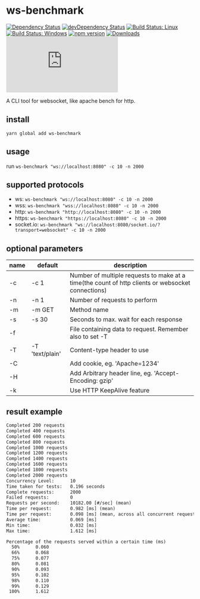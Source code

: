# ws-benchmark

[![Dependency Status](https://david-dm.org/plantain-00/ws-benchmark.svg)](https://david-dm.org/plantain-00/ws-benchmark)
[![devDependency Status](https://david-dm.org/plantain-00/ws-benchmark/dev-status.svg)](https://david-dm.org/plantain-00/ws-benchmark#info=devDependencies)
[![Build Status: Linux](https://travis-ci.org/plantain-00/ws-benchmark.svg?branch=master)](https://travis-ci.org/plantain-00/ws-benchmark)
[![Build Status: Windows](https://ci.appveyor.com/api/projects/status/github/plantain-00/ws-benchmark?branch=master&svg=true)](https://ci.appveyor.com/project/plantain-00/ws-benchmark/branch/master)
[![npm version](https://badge.fury.io/js/ws-benchmark.svg)](https://badge.fury.io/js/ws-benchmark)
[![Downloads](https://img.shields.io/npm/dm/ws-benchmark.svg)](https://www.npmjs.com/package/ws-benchmark)
[![type-coverage](https://img.shields.io/badge/dynamic/json.svg?label=type-coverage&prefix=%E2%89%A5&suffix=%&query=$.typeCoverage.atLeast&uri=https%3A%2F%2Fraw.githubusercontent.com%2Fplantain-00%2Fws-benchmark%2Fmaster%2Fpackage.json)](https://github.com/plantain-00/ws-benchmark)

A CLI tool for websocket, like apache bench for http.

## install

`yarn global add ws-benchmark`

## usage

run `ws-benchmark "ws://localhost:8080" -c 10 -n 2000`

## supported protocols

+ ws: `ws-benchmark "ws://localhost:8080" -c 10 -n 2000`
+ wss: `ws-benchmark "wss://localhost:8080" -c 10 -n 2000`
+ http: `ws-benchmark "http://localhost:8080" -c 10 -n 2000`
+ https: `ws-benchmark "https://localhost:8080" -c 10 -n 2000`
+ socket.io: `ws-benchmark "ws://localhost:8080/socket.io/?transport=websocket" -c 10 -n 2000`

## optional parameters

name | default | description
--- | --- | ---
-c | -c 1 | Number of multiple requests to make at a time(the count of http clients or websocket connections)
-n | -n 1 | Number of requests to perform
-m | -m GET | Method name
-s | -s 30 | Seconds to max. wait for each response
-f | | File containing data to request. Remember also to set -T
-T | -T 'text/plain' | Content-type header to use
-C | | Add cookie, eg. 'Apache=1234'
-H | | Add Arbitrary header line, eg. 'Accept-Encoding: gzip'
-k | | Use HTTP KeepAlive feature

## result example

```txt
Completed 200 requests
Completed 400 requests
Completed 600 requests
Completed 800 requests
Completed 1000 requests
Completed 1200 requests
Completed 1400 requests
Completed 1600 requests
Completed 1800 requests
Completed 2000 requests
Concurrency Level:      10
Time taken for tests:   0.196 seconds
Complete requests:      2000
Failed requests:        0
Requests per second:    10182.00 [#/sec] (mean)
Time per request:       0.982 [ms] (mean)
Time per request:       0.098 [ms] (mean, across all concurrent requests)
Average time:           0.069 [ms]
Min time:               0.032 [ms]
Max time:               1.612 [ms]

Percentage of the requests served within a certain time (ms)
  50%      0.060
  66%      0.068
  75%      0.077
  80%      0.081
  90%      0.093
  95%      0.102
  98%      0.110
  99%      0.129
 100%      1.612
```
